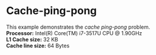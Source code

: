 # Cache-ping-pong
This example demonstrates the _cache ping-pong_ problem.  
__Processor:__ Intel(R) Core(TM) i7-3517U CPU @ 1.90GHz  
__L1 Cache size:__ 32 KB  
__Cache line size:__ 64 Bytes  
